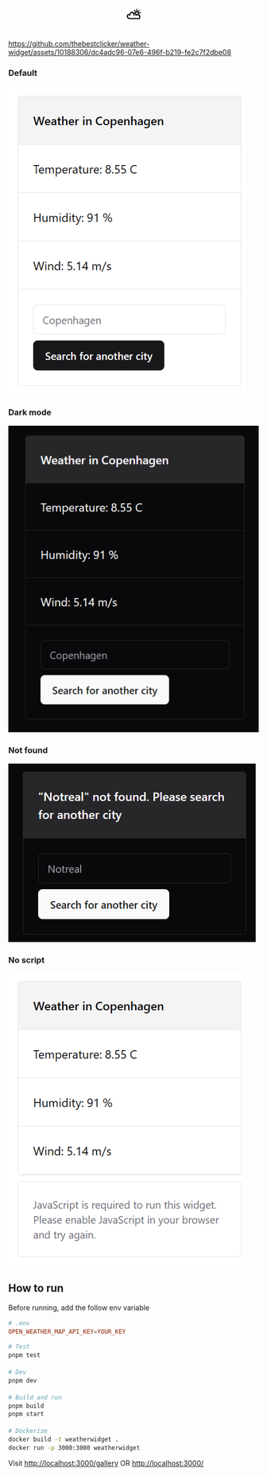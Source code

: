 <h1 style="text-align:center">⛅</h1>

https://github.com/thebestclicker/weather-widget/assets/10188306/dc4adc96-07e6-496f-b219-fe2c7f2dbe08

### Default

![Default](docs/image.png)

### Dark mode

![Dark mode](docs/image-1.png)

### Not found

![Not found](docs/image-2.png)

### No script

![No JS](docs/image-3.png)

## How to run

Before running, add the follow env variable

```toml
# .env
OPEN_WEATHER_MAP_API_KEY=YOUR_KEY
```

```bash
# Test
pnpm test

# Dev
pnpm dev

# Build and run
pnpm build
pnpm start

# Dockerize
docker build -t weatherwidget .
docker run -p 3000:3000 weatherwidget
```

Visit 
[http://localhost:3000/gallery](http://localhost:3000/gallery)
OR 
[http://localhost:3000/](http://localhost:3000/)
